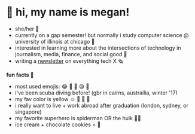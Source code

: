 <!DOCTYPE html>
<html>
<head>
<body>

  <h1>👋 hi, my name is megan!</h1>

  <ul> 
  <li> she/her 🙊 </li>
  <li> currently on a gap semester! but normally i study computer science @ university of illinois at chicago 📓 </li>
  <li> interested in learning more about the intersections of technology in journalism, media, finance, and social good 🌿 </li>
  <li> writing a <a href="https://meh.substack.com">newsletter</a> on everything tech X 🗞 </li>
  </ul>
    
  <p><b>fun facts 🤪</p></b>
  
  <ul>
 <li>   most used emojis: 😂 🥺 🥰 😪 🤩 </li>
  <li>  i've been scuba diving before! (gbr in cairns, austrailia, winter '17) </li>
  <li>  my fav color is yellow ☺️ 🌼 🐝 🍋</li>
  <li>  i really want to live + work abroad after graduation (london, sydney, or singapore) </li>
  <li>  my favorite superhero is spiderman OR the hulk 🦸‍♀️ </li>
  <li>  ice cream + chocolate cookies = 👅 </li>
  </ul>

</body>
</html>
